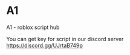 # A1

A1 - roblox script hub 

You can get key for script in our discord server https://discord.gg/UJrtaB749p